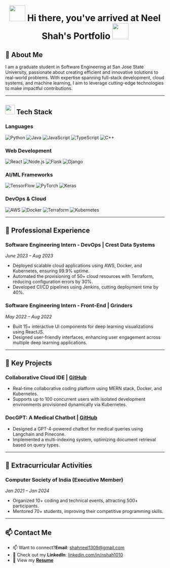 

# <h1 align="center"> <img src="https://user-images.githubusercontent.com/74038190/213844263-a8897a51-32f4-4b3b-b5c2-e1528b89f6f3.png" width="50px" /> Hi there, you've arrived at Neel Shah's Portfolio <img src="https://user-images.githubusercontent.com/74038190/213844263-a8897a51-32f4-4b3b-b5c2-e1528b89f6f3.png" width="50px" /> </h1>

## 🌟 About Me
I am a graduate student in Software Engineering at San Jose State University, passionate about creating efficient and innovative solutions to real-world problems. With expertise spanning full-stack development, cloud systems, and machine learning, I aim to leverage cutting-edge technologies to make impactful contributions.

---

## <img src="https://user-images.githubusercontent.com/74038190/212284087-bbe7e430-757e-4901-90bf-4cd2ce3e1852.gif" width="30px"/> Tech Stack

### Languages
<p>
    <img src="https://img.shields.io/badge/Python-3776AB?style=for-the-badge&logo=python&logoColor=white" alt="Python"/>
    <img src="https://img.shields.io/badge/Java-ED8B00?style=for-the-badge&logo=java&logoColor=white" alt="Java"/>
    <img src="https://img.shields.io/badge/JavaScript-F7DF1E?style=for-the-badge&logo=javascript&logoColor=black" alt="JavaScript"/>
    <img src="https://img.shields.io/badge/TypeScript-3178C6?style=for-the-badge&logo=typescript&logoColor=white" alt="TypeScript"/>
    <img src="https://img.shields.io/badge/C++-00599C?style=for-the-badge&logo=cplusplus&logoColor=white" alt="C++"/>
</p>

### Web Development
<p>
    <img src="https://img.shields.io/badge/React-61DAFB?style=for-the-badge&logo=react&logoColor=black" alt="React"/>
    <img src="https://img.shields.io/badge/Node.js-339933?style=for-the-badge&logo=nodedotjs&logoColor=white" alt="Node.js"/>
    <img src="https://img.shields.io/badge/Flask-000000?style=for-the-badge&logo=flask&logoColor=white" alt="Flask"/>
    <img src="https://img.shields.io/badge/Django-092E20?style=for-the-badge&logo=django&logoColor=white" alt="Django"/>
</p>

### AI/ML Frameworks
<p>
    <img src="https://img.shields.io/badge/TensorFlow-FF6F00?style=for-the-badge&logo=tensorflow&logoColor=white" alt="TensorFlow"/>
    <img src="https://img.shields.io/badge/PyTorch-EE4C2C?style=for-the-badge&logo=pytorch&logoColor=white" alt="PyTorch"/>
    <img src="https://img.shields.io/badge/Keras-D00000?style=for-the-badge&logo=keras&logoColor=white" alt="Keras"/>
</p>

### DevOps & Cloud
<p>
    <img src="https://img.shields.io/badge/AWS-232F3E?style=for-the-badge&logo=amazon-aws&logoColor=white" alt="AWS"/>
    <img src="https://img.shields.io/badge/Docker-2496ED?style=for-the-badge&logo=docker&logoColor=white" alt="Docker"/>
    <img src="https://img.shields.io/badge/Terraform-623CE4?style=for-the-badge&logo=terraform&logoColor=white" alt="Terraform"/>
    <img src="https://img.shields.io/badge/Kubernetes-326CE5?style=for-the-badge&logo=kubernetes&logoColor=white" alt="Kubernetes"/>
</p>

---

## 💼 Professional Experience

### **Software Engineering Intern - DevOps | Crest Data Systems**
_June 2023 – Aug 2023_
- Deployed scalable cloud applications using AWS, Docker, and Kubernetes, ensuring 99.9% uptime.
- Automated the provisioning of 50+ cloud resources with Terraform, reducing configuration errors by 30%.
- Developed CI/CD pipelines using Jenkins, cutting deployment time by 40%.

### **Software Engineering Intern - Front-End | Grinders**
_May 2022 – Aug 2022_
- Built 15+ interactive UI components for deep learning visualizations using ReactJS.
- Designed user-friendly interfaces, enhancing user engagement across multiple deep learning applications.

---

## 🚀 Key Projects

### **Collaborative Cloud IDE** | [GitHub](https://github.com/SpartaNeel1010/CLOUD-IDE)
- Real-time collaborative coding platform using MERN stack, Docker, and Kubernetes.
- Supports up to 100 concurrent users with isolated development environments provisioned dynamically via Kubernetes.

### **DocGPT: A Medical Chatbot** | [GitHub](https://github.com/SpartaNeel1010/DocGPT--A-Medical-Chatbot)
- Designed a GPT-4-powered chatbot for medical queries using Langchain and Pinecone.
- Implemented a multi-indexing system, optimizing document retrieval based on query types.

---

## 👥 Extracurricular Activities
### **Computer Society of India (Executive Member)**
_Jan 2021 – Jan 2024_
- Organized 10+ coding and technical events, attracting 500+ participants.
- Mentored 70+ students, improving their competitive programming skills.

---

## 📫 Contact Me
- 📫 Want to connect?**Email**: [shahneel1309@gmail.com](mailto:shahneel1309@gmail.com)
- 👔 Check out my **LinkedIn**: [linkedin.com/in/nshah1010](https://www.linkedin.com/in/nshah1010)
- 📄 View my **[Resume](./Resume.pdf)**
